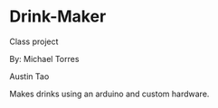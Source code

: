 # Drink-Maker
Class project

By:
Michael Torres

Austin Tao

Makes drinks using an arduino and custom hardware.
